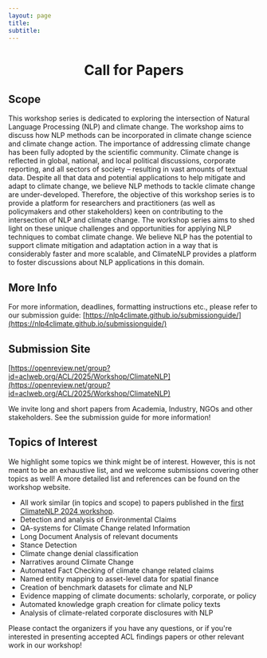 ```yaml
---
layout: page
title: 
subtitle: 
---
```


<h1 style="text-align:center; margin-bottom:20pt; !important"> Call for Papers</h1>

<h2>Scope</h2>

This workshop series is dedicated to exploring the intersection of Natural Language Processing (NLP) and climate change. The workshop aims to discuss how NLP methods can be incorporated in climate change science and climate change action.
The importance of addressing climate change has been fully adopted by the scientific community. Climate change is reflected in global, national, and local political discussions, corporate reporting, and all sectors of society – resulting in vast amounts of textual data. Despite all that data and potential applications to help mitigate and adapt to climate change, we believe NLP methods to tackle climate change are under-developed. Therefore, the objective of this workshop series is to provide a platform for researchers and practitioners (as well as policymakers and other stakeholders) keen on contributing to the intersection of NLP and climate change.
The workshop series aims to shed light on these unique challenges and opportunities for applying NLP techniques to combat climate change. We believe NLP has the potential to support climate mitigation and adaptation action in a way that is considerably faster and more scalable, and ClimateNLP provides a platform to foster discussions about NLP applications in this domain.


<h2>More Info</h2>

For more information, deadlines, formatting instructions etc., please refer to our submission guide:
[https://nlp4climate.github.io/submissionguide/](https://nlp4climate.github.io/submissionguide/)


<h2>Submission Site</h2>

[https://openreview.net/group?id=aclweb.org/ACL/2025/Workshop/ClimateNLP](https://openreview.net/group?id=aclweb.org/ACL/2025/Workshop/ClimateNLP)

We invite long and short papers from Academia, Industry, NGOs and other stakeholders. See the submission guide for more information!

<h2>Topics of Interest</h2>

We highlight some topics we think might be of interest. However, this is not meant to be an exhaustive list, and we welcome submissions covering other topics as well! A more detailed list and references can be found on the workshop website.
- All work similar (in topics and scope) to papers published in the <a href="https://aclanthology.org/volumes/2024.climatenlp-1/">first ClimateNLP 2024 workshop</a>.
- Detection and analysis of Environmental Claims
- QA-systems for Climate Change related Information
- Long Document Analysis of relevant documents
- Stance Detection
- Climate change denial classification
- Narratives around Climate Change
- Automated Fact Checking of climate change related claims
- Named entity mapping to asset-level data for spatial finance
- Creation of benchmark datasets for climate and NLP
- Evidence mapping of climate documents: scholarly, corporate, or policy
- Automated knowledge graph creation for climate policy texts
- Analysis of climate-related corporate disclosures with NLP

Please contact the organizers if you have any questions, or if you're interested in presenting accepted ACL findings papers or other relevant work in our workshop!

